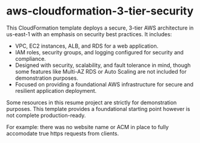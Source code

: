 # aws-cloudformation-3-tier-security

This CloudFormation template deploys a secure, 3-tier AWS architecture in us-east-1 with an emphasis on security best practices. 
It includes: 
- VPC, EC2 instances, ALB, and RDS for a web application.
- IAM roles, security groups, and logging configured for security and compliance.
- Designed with security, scalability, and fault tolerance in mind, though some features like Multi-AZ RDS or Auto Scaling are not included for demonstration purposes.
- Focused on providing a foundational AWS infrastructure for secure and resilient application deployment.

Some resources in this resume project are strictly for demonstration purposes. This template provides a foundational starting point however is not complete production-ready.

For example: there was no website name or ACM in place to fully accomodate true https requests from clients.
